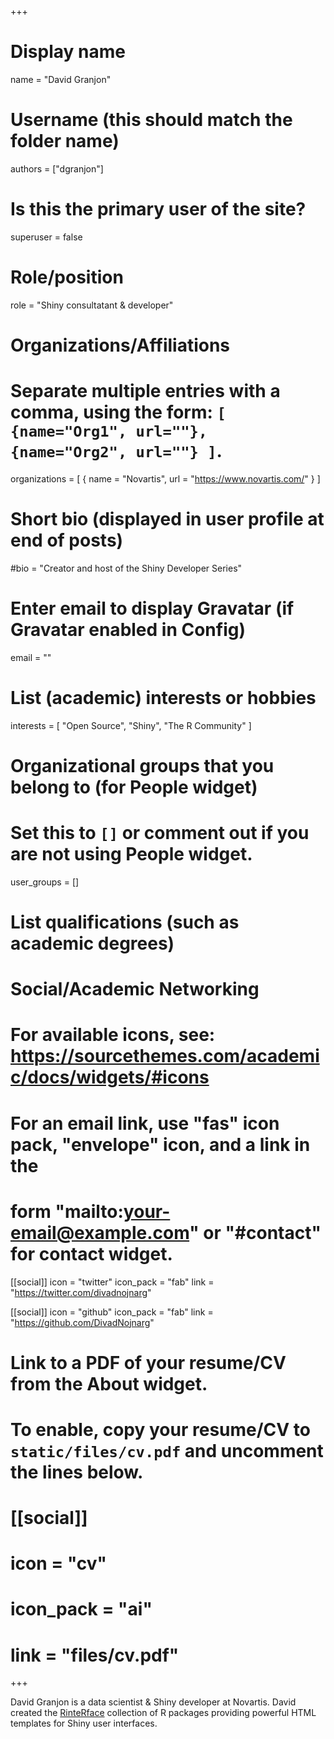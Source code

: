 +++
# Display name
name = "David Granjon"

# Username (this should match the folder name)
authors = ["dgranjon"]

# Is this the primary user of the site?
superuser = false

# Role/position
role = "Shiny consultatant & developer"

# Organizations/Affiliations
#   Separate multiple entries with a comma, using the form: `[ {name="Org1", url=""}, {name="Org2", url=""} ]`.
organizations = [ { name = "Novartis", url = "https://www.novartis.com/" } ]

# Short bio (displayed in user profile at end of posts)
#bio = "Creator and host of the Shiny Developer Series"

# Enter email to display Gravatar (if Gravatar enabled in Config)
email = ""

# List (academic) interests or hobbies
interests = [
  "Open Source",
  "Shiny",
  "The R Community"
]

# Organizational groups that you belong to (for People widget)
#   Set this to `[]` or comment out if you are not using People widget.
user_groups = []

# List qualifications (such as academic degrees)

# Social/Academic Networking
# For available icons, see: https://sourcethemes.com/academic/docs/widgets/#icons
#   For an email link, use "fas" icon pack, "envelope" icon, and a link in the
#   form "mailto:your-email@example.com" or "#contact" for contact widget.

[[social]]
  icon = "twitter"
  icon_pack = "fab"
  link = "https://twitter.com/divadnojnarg"
  
[[social]]
  icon = "github"
  icon_pack = "fab"
  link = "https://github.com/DivadNojnarg"

# Link to a PDF of your resume/CV from the About widget.
# To enable, copy your resume/CV to `static/files/cv.pdf` and uncomment the lines below.
# [[social]]
#   icon = "cv"
#   icon_pack = "ai"
#   link = "files/cv.pdf"

+++

David Granjon is a data scientist & Shiny developer at Novartis. David created the [RinteRface](https://rinterface.com) collection of R packages providing powerful HTML templates for Shiny user interfaces.

